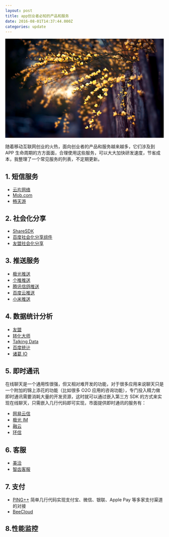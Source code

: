 ```yaml
---
layout: post
title: app创业者必知的产品和服务
date: 2016-08-01T14:37:44.000Z
categories: update
---
```

<img src="/images/blogImg/blog0001.jpg" class="fit image">

随着移动互联网创业的火热，面向创业者的产品和服务越来越多，它们涉及到 APP 生命周期的方方面面，合理使用这些服务，可以大大加快研发速度，节省成本，我整理了一个常见服务的列表，不定期更新。

## 1. 短信服务
+ [云片网络](https://www.yunpian.com/)
+ [Mob.com](http://mob.com/#/index)
+ [畅天游](http://changty.com/index.html)

## 2. 社会化分享
+ [ShareSDK](http://sharesdk.mob.com/#/sharesdk)
+ [百度社会化分享组件](http://developer.baidu.com/soc/share)
+ [友盟社会化分享](http://www.umeng.com/social)

## 3. 推送服务
+ [极光推送](https://www.jpush.cn/)
+ [个推推送](http://www.getui.com/)
+ [腾讯信鸽推送](http://xg.qq.com/)
+ [百度云推送](http://developer.baidu.com/cloud/push)
+ [小米推送](http://dev.xiaomi.com/doc/?page_id=1670)

## 4. 数据统计分析
+ [友盟](http://www.umeng.com/)
+ [转化大师](http://conv.mobi/)
+ [Talking Data](https://www.talkingdata.com/)
+ [百度统计](http://tongji.baidu.com/)
+ [诸葛 IO](http://zhugeio.com/)

## 5. 即时通讯
在线聊天是一个通用性很强，但又相对难开发的功能，对于很多应用来说聊天只是一个附加的锦上添花的功能（比如很多 O2O 应用的咨询功能），专门投入精力做即时通讯需要消耗大量的开发资源，这时就可以通过嵌入第三方 SDK 的方式来实现在线聊天，只需嵌入几行代码即可实现，市面提供即时通讯的服务有：
+ [网易云信](http://netease.im/)
+ [极光 IM](https://www.jpush.cn/common/im)
+ [融云](http://www.rongcloud.cn/)
+ <a href="http://www.easemob.com/products" target="_blank">环信</a>

## 6. 客服
+ <a href="https://meiqia.com/" target="_blank">美洽</a>
+ <a href="http://www.sobot.com/" target="_blank">智齿客服</a>

## 7. 支付
+ <a href="https://pingxx.com/" target="_blank">PING++</a> 简单几行代码实现支付宝、微信、银联、Apple Pay 等多家支付渠道的对接
+ <a href="https://beecloud.cn/" target="_blank">BeeCloud</a>

## 8.性能监控




